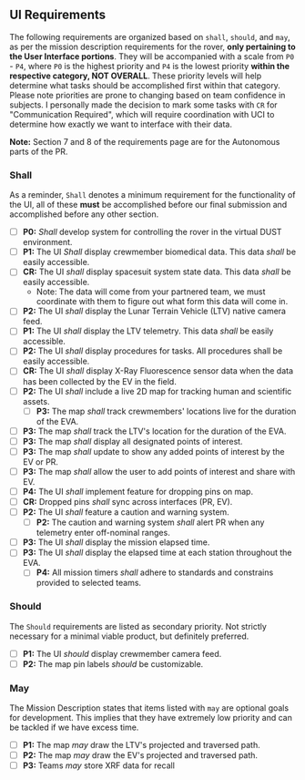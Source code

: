## UI Requirements

The following requirements are organized based on `shall`, `should`, and `may`, as per the mission description requirements for the rover, __only pertaining to the User Interface portions__. They will be accompanied with a scale from `P0` - `P4`, where `P0` is the highest priority and `P4` is the lowest priority **within the respective category, NOT OVERALL**. 
These priority levels will help determine what tasks should be accomplished first within that category. Please note priorities are prone to changing based on team confidence in subjects. I personally made the decision to mark some tasks with `CR` for "Communication Required", which will require coordination with UCI to determine how exactly we want to interface with their data.

**Note:** Section 7 and 8 of the requirements page are for the Autonomous parts of the PR.

### Shall
As a reminder, `Shall` denotes a minimum requirement for the functionality of the UI, all of these **must** be accomplished before our final submission and accomplished before any other section.

- [ ] __P0:__ *Shall* develop system for controlling the rover in the virtual DUST environment.
- [ ]  __P1:__ The UI *Shall* display crewmember biomedical data. This data *shall* be easily accessible.
- [ ]  __CR:__ The UI *shall* display spacesuit system state data. This data *shall* be easily accessible.
     *  Note: The data will come from your partnered team, we must coordinate with them to figure out what form this data will come in.
- [ ]  __P2:__ The UI *shall* display the Lunar Terrain Vehicle (LTV) native camera feed.
- [ ]  __P1:__ The UI *shall* display the LTV telemetry. This data *shall* be easily accessible.
- [ ]  __P2:__ The UI *shall* display procedures for tasks. All procedures shall be easily accessible.
- [ ]  __CR:__ The UI *shall* display X-Ray Fluorescence sensor data when the data has been collected by the EV in the field.
- [ ]  __P2:__ The UI *shall* include a live 2D map for tracking human and scientific assets.
     - [ ] __P3:__ The map *shall* track crewmembers' locations live for the duration of the EVA.
- [ ] __P3:__ The map *shall* track the LTV's location for the duration of the EVA.
- [ ] __P3:__ The map *shall* display all designated points of interest.
- [ ] __P3:__ The map *shall* update to show any added points of interest by the EV or PR.
- [ ] __P3:__ The map *shall* allow the user to add points of interest and share with EV.
- [ ] __P4:__ The UI *shall* implement feature for dropping pins on map.
- [ ] __CR:__ Dropped pins *shall* sync across interfaces (PR, EV).
- [ ] __P2:__ The UI *shall* feature a caution and warning system.
     - [ ] __P2:__ The caution and warning system *shall* alert PR when any telemetry enter off-nominal ranges.
- [ ] __P3:__ The UI *shall* display the mission elapsed time.
- [ ] __P3:__ The UI *shall* display the elapsed time at each station throughout the EVA.
     - [ ] __P4:__ All mission timers *shall* adhere to standards and constrains provided to selected teams.

### Should
The `Should` requirements are listed as secondary priority. Not strictly necessary for a minimal viable product, but definitely preferred.

- [ ]  __P1:__ The UI *should* display crewmember camera feed.
- [ ]  __P2:__ The map pin labels *should* be customizable.

### May
The Mission Description states that items listed with `may` are optional goals for development. This implies that they have extremely low priority and can be tackled if we have excess time.

- [ ] __P1:__ The map *may* draw the LTV's projected and traversed path.
- [ ] __P2:__ The map *may* draw the EV's projected and traversed path.
- [ ] __P3:__ Teams *may* store XRF data for recall
